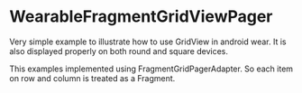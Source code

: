 # WearableFragmentGridViewPager
 
Very simple example to illustrate how to use GridView in android wear. It is also displayed properly on both round and square devices.
 
This examples implemented using FragmentGridPagerAdapter. So each item on row and column is treated as a Fragment.